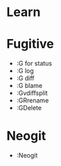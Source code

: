 # Learn

# Fugitive
- :G for status
- :G log
- :G diff
- :G blame
- :Gvdiffsplit
- :GRrename
- :GDelete

# Neogit
- :Neogit
